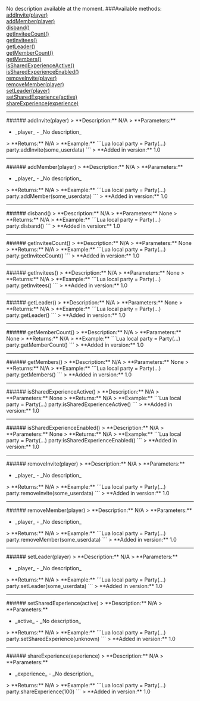 No description available at the moment.
###Available methods:
[addInvite(player)](#addInvite{player})  
[addMember(player)](#addMember{player})  
[disband()](#disband{})  
[getInviteeCount()](#getInviteeCount{})  
[getInvitees()](#getInvitees{})  
[getLeader()](#getLeader{})  
[getMemberCount()](#getMemberCount{})  
[getMembers()](#getMembers{})  
[isSharedExperienceActive()](#isSharedExperienceActive{})  
[isSharedExperienceEnabled()](#isSharedExperienceEnabled{})  
[removeInvite(player)](#removeInvite{player})  
[removeMember(player)](#removeMember{player})  
[setLeader(player)](#setLeader{player})  
[setSharedExperience(active)](#setSharedExperience{active})  
[shareExperience(experience)](#shareExperience{experience})  


***

<a name="addInvite{player}"/>
###### addInvite(player)
> **Description:** N/A  
> **Parameters:** <ul><li>_player_ - _No description_</li></ul>
> **Returns:** N/A  
> **Example:** 
```Lua
local party = Party(...)
party:addInvite(some_userdata)
```
> **Added in version:** 1.0

***

<a name="addMember{player}"/>
###### addMember(player)
> **Description:** N/A  
> **Parameters:** <ul><li>_player_ - _No description_</li></ul>
> **Returns:** N/A  
> **Example:** 
```Lua
local party = Party(...)
party:addMember(some_userdata)
```
> **Added in version:** 1.0

***

<a name="disband{}"/>
###### disband()
> **Description:** N/A  
> **Parameters:** None  
> **Returns:** N/A  
> **Example:** 
```Lua
local party = Party(...)
party:disband()
```
> **Added in version:** 1.0

***

<a name="getInviteeCount{}"/>
###### getInviteeCount()
> **Description:** N/A  
> **Parameters:** None  
> **Returns:** N/A  
> **Example:** 
```Lua
local party = Party(...)
party:getInviteeCount()
```
> **Added in version:** 1.0

***

<a name="getInvitees{}"/>
###### getInvitees()
> **Description:** N/A  
> **Parameters:** None  
> **Returns:** N/A  
> **Example:** 
```Lua
local party = Party(...)
party:getInvitees()
```
> **Added in version:** 1.0

***

<a name="getLeader{}"/>
###### getLeader()
> **Description:** N/A  
> **Parameters:** None  
> **Returns:** N/A  
> **Example:** 
```Lua
local party = Party(...)
party:getLeader()
```
> **Added in version:** 1.0

***

<a name="getMemberCount{}"/>
###### getMemberCount()
> **Description:** N/A  
> **Parameters:** None  
> **Returns:** N/A  
> **Example:** 
```Lua
local party = Party(...)
party:getMemberCount()
```
> **Added in version:** 1.0

***

<a name="getMembers{}"/>
###### getMembers()
> **Description:** N/A  
> **Parameters:** None  
> **Returns:** N/A  
> **Example:** 
```Lua
local party = Party(...)
party:getMembers()
```
> **Added in version:** 1.0

***

<a name="isSharedExperienceActive{}"/>
###### isSharedExperienceActive()
> **Description:** N/A  
> **Parameters:** None  
> **Returns:** N/A  
> **Example:** 
```Lua
local party = Party(...)
party:isSharedExperienceActive()
```
> **Added in version:** 1.0

***

<a name="isSharedExperienceEnabled{}"/>
###### isSharedExperienceEnabled()
> **Description:** N/A  
> **Parameters:** None  
> **Returns:** N/A  
> **Example:** 
```Lua
local party = Party(...)
party:isSharedExperienceEnabled()
```
> **Added in version:** 1.0

***

<a name="removeInvite{player}"/>
###### removeInvite(player)
> **Description:** N/A  
> **Parameters:** <ul><li>_player_ - _No description_</li></ul>
> **Returns:** N/A  
> **Example:** 
```Lua
local party = Party(...)
party:removeInvite(some_userdata)
```
> **Added in version:** 1.0

***

<a name="removeMember{player}"/>
###### removeMember(player)
> **Description:** N/A  
> **Parameters:** <ul><li>_player_ - _No description_</li></ul>
> **Returns:** N/A  
> **Example:** 
```Lua
local party = Party(...)
party:removeMember(some_userdata)
```
> **Added in version:** 1.0

***

<a name="setLeader{player}"/>
###### setLeader(player)
> **Description:** N/A  
> **Parameters:** <ul><li>_player_ - _No description_</li></ul>
> **Returns:** N/A  
> **Example:** 
```Lua
local party = Party(...)
party:setLeader(some_userdata)
```
> **Added in version:** 1.0

***

<a name="setSharedExperience{active}"/>
###### setSharedExperience(active)
> **Description:** N/A  
> **Parameters:** <ul><li>_active_ - _No description_</li></ul>
> **Returns:** N/A  
> **Example:** 
```Lua
local party = Party(...)
party:setSharedExperience(unknown)
```
> **Added in version:** 1.0

***

<a name="shareExperience{experience}"/>
###### shareExperience(experience)
> **Description:** N/A  
> **Parameters:** <ul><li>_experience_ - _No description_</li></ul>
> **Returns:** N/A  
> **Example:** 
```Lua
local party = Party(...)
party:shareExperience(100)
```
> **Added in version:** 1.0